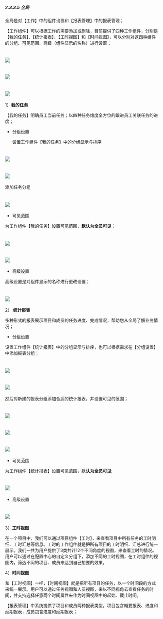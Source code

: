 ##### 2.3.3.5 全局

全局是对【工作】中的组件设置和【报表管理】中的报表管理；

【工作组件】可以根据工作的需要添加或删除，目前提供了四种工作组件，分别是【我的任务】、【统计报表】、【工时视图】和【时间视图】，可以分别对这四种组件的分组、可见范围、高级（组件显示的名称）进行设置；

# ![](/assets/05-高级-工作组件添加1.png)

# ![](/assets/05-高级-工作组件添加2.png)

# ![](/assets/05-高级-工作组件添加3.png)

1）**我的任务**

【我的任务】明确员工当前任务；以四种任务维度全方位的跟进员工关联任务的进度；

* 分组设置
 
  设置工作组件【我的任务】中的分组显示与排序

# ![](/assets/06全局-我的任务-分组设置1.png)

# ![](/assets/06全局-我的任务-分组设置2.png)

添加任务分组

# ![](/assets/06全局-我的任务-分组设置4.png)

* 可见范围

 为工作组件【我的任务】设置可见范围，**默认为全员可见**；
 
# ![](/assets/06全局-我的任务-ke见范围.png)

# ![](/assets/06全局-我的任务-ke见范围2.png)

* 高级设置

高级设置是对组件显示的名称进行更改设置；

# ![](/assets/06全局-我的任务-高级设置.png)

2） **统计报表**

多种形式的报表展示项目和成员的任务进度、完成情况，帮助您从全局了解业务情况；

* 分组设置

 设置工作组件【统计报表】中的分组显示与排序，也可以根据需求在【分组设置】中添加报表分组；
 

 # ![](/assets/06全局-报表统计-分组设置1.png)

# ![](/assets/06全局-报表统计-分组设置2.png)

然后对新建的报表分组添加合适的统计报表，并设置可见的范围；

# ![](/assets/06全局-报表统计-分组设置-设置报表-添加统计报表1.png)

# ![](/assets/06全局-报表统计-分组设置-设置报表-添加统计报表2.png)

# ![](/assets/06全局-报表统计-分组设置-设置报表-可见范围.png)

* 可见范围

为工作组件【统计报表】设置可见范围，默**认为全员可见**;

# ![](/assets/06全局-报表统计-可见范围1.png)

* 高级设置

# ![](/assets/06全局-报表统计-高级设置.png)


3）**工时视图**

在一个项目中，我们可以通过项目组件【工时】，来查看项目中所有任务的工时明细、工时汇总等信息。工时的工作组件就是把所有项目的工时明细、汇总进行统一展示。我们一共为用户提供了3类共计12个不同角度的视图，来查看工时的情况。用户可以通过在配置中心的自定义分组下，添加不同的工时视图，在工时组件的视图内，筛选不同的项目、成员来达到自己想要的效果。

4）**时间视图**

和【工时视图】一样，【时间视图】就是把所有项目的任务，以一个时间段的方式来统一展示。用户可以通过任务视图和人员视图，来以不同视角去查看任务的时间，并支持选择任意两个时间属性来作为时间视图中的起始、截止时间。




【报表管理】中系统提供了项目和成员两种报表类型，项目包含概要报表、进度和延期报表，成员包含进度和延期报表；

# 



